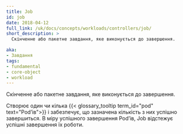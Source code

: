 ```yaml
---
title: Job
id: job
date: 2018-04-12
full_link: /uk/docs/concepts/workloads/controllers/job/
short_description: >
  Скінченне або пакетне завдання, яке виконується до завершення.

aka: 
- Завдання
tags:
- fundamental
- core-object
- workload
---
```


Скінченне або пакетне завдання, яке виконується до завершення.

<!--more--> 

Створює один чи кілька {{< glossary_tooltip term_id="pod" text="Podʼів">}} і забезпечує, що зазначена кількість з них успішно завершиться. В міру успішного завершення Podʼів, Job відстежує успішні завершення їх роботи.
